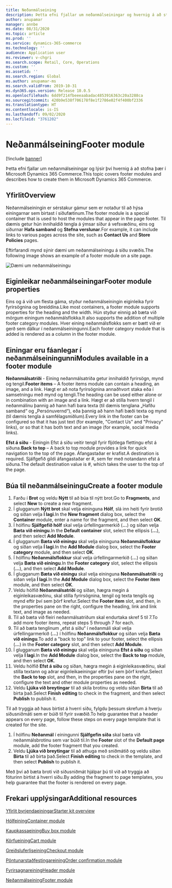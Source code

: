 ```yaml
---
title: Neðanmálseining
description: Þetta efni fjallar um neðanmálseiningar og hvernig á að stofna þær í Microsoft Dynamics 365 Commerce.
author: anupamar
manager: annbe
ms.date: 08/31/2020
ms.topic: article
ms.prod: ''
ms.service: dynamics-365-commerce
ms.technology: ''
audience: Application user
ms.reviewer: v-chgri
ms.search.scope: Retail, Core, Operations
ms.custom: ''
ms.assetid: ''
ms.search.region: Global
ms.author: anupamar-ms
ms.search.validFrom: 2019-10-31
ms.dyn365.ops.version: Release 10.0.5
ms.openlocfilehash: 6dd9f214fbeeeaabadac4853916363c20a3288ca
ms.sourcegitcommit: 420b9e538f706178f8e1f2786e02f4f400bf2336
ms.translationtype: HT
ms.contentlocale: is-IS
ms.lasthandoff: 09/02/2020
ms.locfileid: "3761202"
---
```

# <a name="footer-module"></a><span data-ttu-id="38516-103">Neðanmálseining</span><span class="sxs-lookup"><span data-stu-id="38516-103">Footer module</span></span>  

[!include [banner](includes/banner.md)]

<span data-ttu-id="38516-104">Þetta efni fjallar um neðanmálseiningar og lýsir því hvernig á að stofna þær í Microsoft Dynamics 365 Commerce.</span><span class="sxs-lookup"><span data-stu-id="38516-104">This topic covers footer modules and describes how to create them in Microsoft Dynamics 365 Commerce.</span></span>

## <a name="overview"></a><span data-ttu-id="38516-105">Yfirlit</span><span class="sxs-lookup"><span data-stu-id="38516-105">Overview</span></span>

<span data-ttu-id="38516-106">Neðanmálseiningin er sérstakur gámur sem er notaður til að hýsa einingarnar sem birtast í síðufætinum.</span><span class="sxs-lookup"><span data-stu-id="38516-106">The footer module is a special container that is used to host the modules that appear in the page footer.</span></span> <span data-ttu-id="38516-107">Til dæmis getur hún innihaldið tengla á ýmsar síður á vefsvæðinu, eins og síðurnar **Hafa samband** og **Stefna verslunar**.</span><span class="sxs-lookup"><span data-stu-id="38516-107">For example, it can include links to various pages across the site, such as **Contact Us** and **Store Policies** pages.</span></span>

<span data-ttu-id="38516-108">Eftirfarandi mynd sýnir dæmi um neðanmálseiningu á síðu svæðis.</span><span class="sxs-lookup"><span data-stu-id="38516-108">The following image shows an example of a footer module on a site page.</span></span>

![Dæmi um neðanmálseiningu](./media/ecommerce-footer.PNG)

## <a name="footer-module-properties"></a><span data-ttu-id="38516-110">Eiginleikar neðanmálseiningar</span><span class="sxs-lookup"><span data-stu-id="38516-110">Footer module properties</span></span> 

<span data-ttu-id="38516-111">Eins og á við um flesta gáma, styður neðanmálseiningin eiginleika fyrir fyrirsögnina og breiddina.</span><span class="sxs-lookup"><span data-stu-id="38516-111">Like most containers, a footer module supports properties for the heading and the width.</span></span> <span data-ttu-id="38516-112">Hún styður einnig að bæta við mörgum einingum neðanmálsflokka.</span><span class="sxs-lookup"><span data-stu-id="38516-112">It also supports the addition of multiple footer category modules.</span></span> <span data-ttu-id="38516-113">Hver eining neðanmálsflokks sem er bætt við er gerð sem dálkur í neðanmálseiningunni.</span><span class="sxs-lookup"><span data-stu-id="38516-113">Each footer category module that is added is rendered as a column in the footer module.</span></span>

## <a name="modules-available-in-a-footer-module"></a><span data-ttu-id="38516-114">Einingar eru fáanlegar í neðanmálseiningunni</span><span class="sxs-lookup"><span data-stu-id="38516-114">Modules available in a footer module</span></span>

<span data-ttu-id="38516-115">**Neðanmálsatriði** - Eining neðanmálsatriða getur innihaldið fyrirsögn, mynd og tengil.</span><span class="sxs-lookup"><span data-stu-id="38516-115">**Footer items** – A footer items module can contain a heading, an image, and a link.</span></span> <span data-ttu-id="38516-116">Hægt er að nota fyrirsögnina annaðhvort staka eða í samsetningu með mynd og tengli.</span><span class="sxs-lookup"><span data-stu-id="38516-116">The heading can be used either alone or in combination with an image and a link.</span></span> <span data-ttu-id="38516-117">Hægt er að stilla hvern tengil í neðanmálinu þannig að hann hafi bara texta (til dæmis tenglana „Hafðu samband“ og „Persónuvernd“), eða þannig að hann hafi bæði texta og mynd (til dæmis tengla á samfélagsmiðlum).</span><span class="sxs-lookup"><span data-stu-id="38516-117">Every link in the footer can be configured so that it has just text (for example, "Contact Us" and "Privacy" links), or so that it has both text and an image (for example, social media links).</span></span>

<span data-ttu-id="38516-118">**Efst á síðu** - Einingin Efst á síðu veitir tengil fyrir fljótlega flettingu efst á síðuna.</span><span class="sxs-lookup"><span data-stu-id="38516-118">**Back to top** – A back to top module provides a link for quick navigation to the top of the page.</span></span> <span data-ttu-id="38516-119">Áfangastaðar er krafist.</span><span class="sxs-lookup"><span data-stu-id="38516-119">A destination is required.</span></span> <span data-ttu-id="38516-120">Sjálfgefið gildi áfangastaðar er \#, sem fer með notandann efst á síðuna.</span><span class="sxs-lookup"><span data-stu-id="38516-120">The default destination value is \#, which takes the user to the top of the page.</span></span>

## <a name="create-a-footer-module"></a><span data-ttu-id="38516-121">Búa til neðanmálseiningu</span><span class="sxs-lookup"><span data-stu-id="38516-121">Create a footer module</span></span>

1. <span data-ttu-id="38516-122">Farðu í **Brot** og veldu **Nýtt** til að búa til nýtt brot.</span><span class="sxs-lookup"><span data-stu-id="38516-122">Go to **Fragments**, and select **New** to create a new fragment.</span></span>
1. <span data-ttu-id="38516-123">Í glugganum **Nýtt brot** skal velja eininguna **Hólf**, slá inn heiti fyrir brotið og síðan velja **Í lagi**.</span><span class="sxs-lookup"><span data-stu-id="38516-123">In the **New fragment** dialog box, select the **Container** module, enter a name for the fragment, and then select **OK**.</span></span>
1. <span data-ttu-id="38516-124">Í hólfinu **Sjálfgefið hólf** skal velja úrfellingarmerkið (**...**) og síðan velja **Bæta við einingu**.</span><span class="sxs-lookup"><span data-stu-id="38516-124">In the **Default container** slot, select the ellipsis (**...**), and then select **Add Module**.</span></span>
1. <span data-ttu-id="38516-125">Í glugganum **Bæta við einingu** skal velja eininguna **Neðanmálsflokkur** og síðan velja **Í lagi**.</span><span class="sxs-lookup"><span data-stu-id="38516-125">In the **Add Module** dialog box, select the **Footer category** module, and then select **OK**.</span></span>
1. <span data-ttu-id="38516-126">Í hólfinu **Neðanmálsflokkur** skal velja úrfellingarmerkið (**...**) og síðan velja **Bæta við einingu**.</span><span class="sxs-lookup"><span data-stu-id="38516-126">In the **Footer category** slot, select the ellipsis (**...**), and then select **Add Module**.</span></span>
1. <span data-ttu-id="38516-127">Í glugganum **Bæta við einingu** skal velja eininguna **Neðanmálsatriði** og síðan velja **Í lagi**.</span><span class="sxs-lookup"><span data-stu-id="38516-127">In the **Add Module** dialog box, select the **Footer item** module, and then select **OK**.</span></span>
1. <span data-ttu-id="38516-128">Veldu hólfið **Neðanmálsatriði** og síðan, hægra megin á eiginleikasvæðinu, skal stilla fyrirsögnina, tengil og texta tengils og mynd eftir því sem þörf krefur.</span><span class="sxs-lookup"><span data-stu-id="38516-128">Select the **Footer item** slot, and then, in the properties pane on the right, configure the heading, link and link text, and image as needed.</span></span>
1. <span data-ttu-id="38516-129">Til að bæta við fleiri neðanmálsatriðum skal endurtaka skref 5 til 7.</span><span class="sxs-lookup"><span data-stu-id="38516-129">To add more footer items, repeat steps 5 through 7 for each.</span></span>
1. <span data-ttu-id="38516-130">Til að bæta tenglinum „efst á síðu“ í neðanmáli skal velja úrfellingarmerkið (**...**) í hólfinu **Neðanmálsflokkur** og síðan velja **Bæta við einingu**.</span><span class="sxs-lookup"><span data-stu-id="38516-130">To add a "back to top" link to your footer, select the ellipsis (**...**) in the **Footer category** slot, and then select **Add Module**.</span></span>
1. <span data-ttu-id="38516-131">Í glugganum **Bæta við einingu** skal velja eininguna **Efst á síðu** og síðan velja **Í lagi**.</span><span class="sxs-lookup"><span data-stu-id="38516-131">In the **Add Module** dialog box, select the **Back to top** module, and then select **OK**.</span></span>
1. <span data-ttu-id="38516-132">Veldu hólfið **Efst á síðu** og síðan, hægra megin á eiginleikasvæðinu, skal stilla textann og aðrar eiginleikaeiningar eftir því sem þörf krefur.</span><span class="sxs-lookup"><span data-stu-id="38516-132">Select the **Back to top** slot, and then, in the properties pane on the right, configure the text and other module properties as needed.</span></span>
1. <span data-ttu-id="38516-133">Veldu **Ljúka við breytingar** til að skila brotinu og veldu síðan **Birta** til að birta það.</span><span class="sxs-lookup"><span data-stu-id="38516-133">Select **Finish editing** to check in the fragment, and then select **Publish** to publish it.</span></span>

<span data-ttu-id="38516-134">Til að tryggja að haus birtist á hverri síðu, fylgdu þessum skrefum á hverju síðusniðmáti sem er búið til fyrir svæðið.</span><span class="sxs-lookup"><span data-stu-id="38516-134">To help guarantee that a header appears on every page, follow these steps on every page template that is created for the site.</span></span>

1. <span data-ttu-id="38516-135">Í hólfinu **Neðanmál** í einingunni **Sjálfgefin síða** skal bæta við neðanmálsbrotinu sem var búið til.</span><span class="sxs-lookup"><span data-stu-id="38516-135">In the **Footer** slot of the **Default page** module, add the footer fragment that you created.</span></span>
1. <span data-ttu-id="38516-136">Veldu **Ljúka við breytingar** til að athuga með sniðmátið og veldu síðan **Birta** til að birta það.</span><span class="sxs-lookup"><span data-stu-id="38516-136">Select **Finish editing** to check in the template, and then select **Publish** to publish it.</span></span>

<span data-ttu-id="38516-137">Með því að bæta broti við síðusniðmát hjálpar þú til við að tryggja að fóturinn birtist á hverri síðu.</span><span class="sxs-lookup"><span data-stu-id="38516-137">By adding the fragment to page templates, you help guarantee that the footer is rendered on every page.</span></span>

## <a name="additional-resources"></a><span data-ttu-id="38516-138">Frekari upplýsingar</span><span class="sxs-lookup"><span data-stu-id="38516-138">Additional resources</span></span>

[<span data-ttu-id="38516-139">Yfirlit byrjendaeiningar</span><span class="sxs-lookup"><span data-stu-id="38516-139">Starter kit overview</span></span>](starter-kit-overview.md)

[<span data-ttu-id="38516-140">Hólfeining</span><span class="sxs-lookup"><span data-stu-id="38516-140">Container module</span></span>](add-container-module.md)

[<span data-ttu-id="38516-141">Kaupkassaeining</span><span class="sxs-lookup"><span data-stu-id="38516-141">Buy box module</span></span>](add-buy-box.md)

[<span data-ttu-id="38516-142">Körfueining</span><span class="sxs-lookup"><span data-stu-id="38516-142">Cart module</span></span>](add-cart-module.md)

[<span data-ttu-id="38516-143">Greiðsluferliseining</span><span class="sxs-lookup"><span data-stu-id="38516-143">Checkout module</span></span>](add-checkout-module.md)

[<span data-ttu-id="38516-144">Pöntunarstaðfestingareining</span><span class="sxs-lookup"><span data-stu-id="38516-144">Order confirmation module</span></span>](order-confirmation-module.md)

[<span data-ttu-id="38516-145">Fyrirsagnareining</span><span class="sxs-lookup"><span data-stu-id="38516-145">Header module</span></span>](author-header-module.md)

[<span data-ttu-id="38516-146">Neðanmálseining</span><span class="sxs-lookup"><span data-stu-id="38516-146">Footer module</span></span>](author-footer-module.md)
